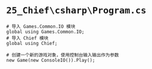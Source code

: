 # `25_Chief\csharp\Program.cs`

```
# 导入 Games.Common.IO 模块
global using Games.Common.IO;
# 导入 Chief 模块
global using Chief;

# 创建一个新的游戏对象，使用控制台输入输出作为参数
new Game(new ConsoleIO()).Play();
```